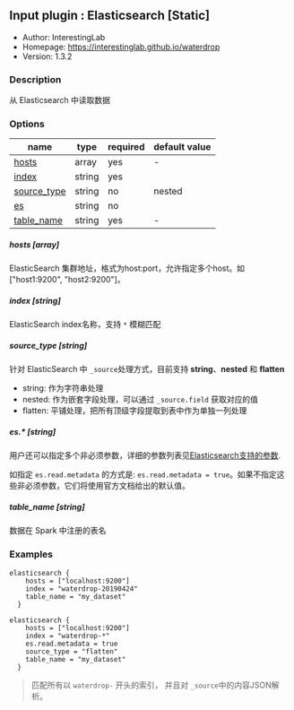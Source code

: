 ## Input plugin : Elasticsearch [Static]

* Author: InterestingLab
* Homepage: https://interestinglab.github.io/waterdrop
* Version: 1.3.2

### Description

从 Elasticsearch 中读取数据

### Options

| name | type | required | default value |
| --- | --- | --- | --- |
| [hosts](#hosts-array) | array | yes | - |
| [index](#index-string) | string | yes |  |
| [source_type](#source_type-string) | string | no | nested |
| [es](#es-string) | string | no |  |
| [table_name](#table_name-string) | string | yes | - |

##### hosts [array]

ElasticSearch 集群地址，格式为host:port，允许指定多个host。如 \["host1:9200", "host2:9200"]。


##### index [string]

ElasticSearch index名称，支持 `*` 模糊匹配


##### source_type [string]

针对 ElasticSearch 中 `_source`处理方式，目前支持 **string**、**nested** 和 **flatten**

* string: 作为字符串处理
* nested: 作为嵌套字段处理，可以通过 `_source.field` 获取对应的值
* flatten: 平铺处理，把所有顶级字段提取到表中作为单独一列处理

##### es.* [string]

用户还可以指定多个非必须参数，详细的参数列表见[Elasticsearch支持的参数](https://www.elastic.co/guide/en/elasticsearch/hadoop/current/configuration.html#cfg-mapping).

如指定 `es.read.metadata` 的方式是: `es.read.metadata = true`。如果不指定这些非必须参数，它们将使用官方文档给出的默认值。

##### table_name [string]

数据在 Spark 中注册的表名

### Examples

```
elasticsearch {
    hosts = ["localhost:9200"]
    index = "waterdrop-20190424"
    table_name = "my_dataset"
  }
```


```
elasticsearch {
    hosts = ["localhost:9200"]
    index = "waterdrop-*"
    es.read.metadata = true
    source_type = "flatten"
    table_name = "my_dataset"
  }
```

> 匹配所有以 `waterdrop-` 开头的索引， 并且对 `_source`中的内容JSON解析。
